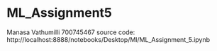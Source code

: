 # ML_Assignment5
Manasa Vathumilli
700745467
source code: http://localhost:8888/notebooks/Desktop/Ml/ML_Assignment_5.ipynb
